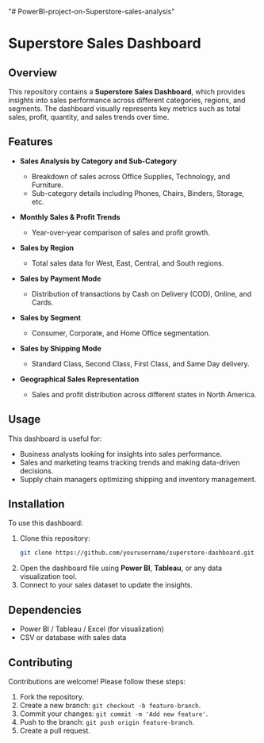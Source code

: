 "# PowerBI-project-on-Superstore-sales-analysis" 
# Superstore Sales Dashboard

## Overview
This repository contains a **Superstore Sales Dashboard**, which provides insights into sales performance across different categories, regions, and segments. The dashboard visually represents key metrics such as total sales, profit, quantity, and sales trends over time.

## Features
- **Sales Analysis by Category and Sub-Category**
  - Breakdown of sales across Office Supplies, Technology, and Furniture.
  - Sub-category details including Phones, Chairs, Binders, Storage, etc.

- **Monthly Sales & Profit Trends**
  - Year-over-year comparison of sales and profit growth.

- **Sales by Region**
  - Total sales data for West, East, Central, and South regions.

- **Sales by Payment Mode**
  - Distribution of transactions by Cash on Delivery (COD), Online, and Cards.

- **Sales by Segment**
  - Consumer, Corporate, and Home Office segmentation.

- **Sales by Shipping Mode**
  - Standard Class, Second Class, First Class, and Same Day delivery.

- **Geographical Sales Representation**
  - Sales and profit distribution across different states in North America.

## Usage
This dashboard is useful for:
- Business analysts looking for insights into sales performance.
- Sales and marketing teams tracking trends and making data-driven decisions.
- Supply chain managers optimizing shipping and inventory management.

## Installation
To use this dashboard:
1. Clone this repository:
   ```sh
   git clone https://github.com/yourusername/superstore-dashboard.git
   ```
2. Open the dashboard file using **Power BI**, **Tableau**, or any data visualization tool.
3. Connect to your sales dataset to update the insights.

## Dependencies
- Power BI / Tableau / Excel (for visualization)
- CSV or database with sales data

## Contributing
Contributions are welcome! Please follow these steps:
1. Fork the repository.
2. Create a new branch: `git checkout -b feature-branch`.
3. Commit your changes: `git commit -m 'Add new feature'`.
4. Push to the branch: `git push origin feature-branch`.
5. Create a pull request.



